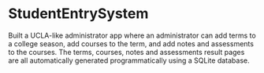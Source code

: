# StudentEntrySystem

Built a UCLA-like administrator app where an administrator can add terms to a college season, add courses to the term, and add notes and assessments to the courses. The terms, courses, notes and assessments result pages are all automatically generated programmatically using a SQLite database.
